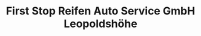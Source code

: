 ---
title: "First Stop Reifen Auto Service GmbH Leopoldshöhe"
url: /leopoldshoehe/first-stop-reifen-auto-service-gmbh-leopoldshoehe/
shop: Autowerkstatt
---